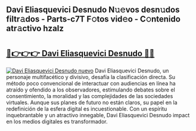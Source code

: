 ## Davi Eliasquevici Desnudo N𝚞𝚎vos desn𝚞dos filtr𝚊dos - Parts-c7T F𝚘tos vid𝚎o - C𝚘ntenido atr𝚊ctivo hzaIz

# <h2><a href="http://mb0c4d.tromn.icu/?c=Davi+Eliasquevici+Desnudo">🔗👉👉👉 Davi Eliasquevici Desnudo 🔗🔗</a></h2>

[![Davi Eliasquevici Desnudo nuevo](https://i.imgur.com/pEAQMta.gif)](http://mb0c4d.tromn.icu/?c=Davi+Eliasquevici+Desnudo)
Davi Eliasquevici Desnudo, un personaje multifacético y divisivo, desafía la clasificación directa. Su método poco convencional de interactuar con audiencias en línea ha atraído y ofendido a los observadores, estimulando debates sobre el consentimiento, la moralidad y las complejidades de las sociedades virtuales. Aunque sus planes de futuro no están claros, su papel en la redefinición de la esfera digital es incuestionable. Con un espíritu inquebrantable y un atractivo innegable, Davi Eliasquevici Desnudo impact en los medios digitales es transformador.
